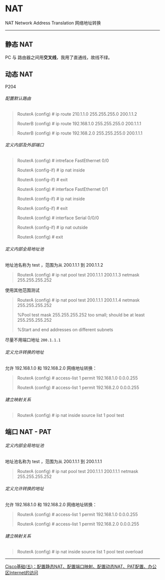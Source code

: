 # NAT

NAT Network Address Translation 网络地址转换

---



## 静态 NAT

PC 与 路由器之间用**交叉线**，我用了直通线，故线不绿。




## 动态 NAT

P204

###### 配置默认路由

> RouterA (config) # ip route 210.1.1.0 255.255.255.0 200.1.1.2
>
> 
>
> RouterB (config) # ip route 192.168.1.0 255.255.255.0 200.1.1.1
>
> RouterB (config) # ip route 192.168.2.0 255.255.255.0 200.1.1.1

###### 定义内部及外部端口

> RouterA (config) # intreface FastEthernet 0/0
>
> RouterA (config-if) # ip nat inside
>
> RouterA (config-if) # exit
>
> 
>
> RouterA (config) # interface FastEthernet 0/1
>
> RouterA (config-if) # ip nat inside
>
> RouterA (config-if) # exit
>
> 
>
> RouterA (config) # interface Serial 0/0/0
>
> RouterA (config-if) # ip nat outside
>
> RouterA (config) # exit

###### 定义内部全局地址池

地址池名称为 test ，范围为从 200.1.1.1 到 200.1.1.2

> RouterA (config) # ip nat pool test 200.1.1.1 200.1.1.3 netmask 255.255.255.252

使用其他范围测试

> RouterA (config) # ip nat pool test 200.1.1.1 200.1.1.4 netmask 255.255.255.252
>
> %Pool test mask 255.255.255.252 too small; should be at least 255.255.255.252
>
> %Start and end addresses on different subnets

尽量不用端口地址 `200.1.1.1` 

###### 定义允许转换的地址

允许 192.168.1.0 和 192.168.2.0 网络地址转换：

> RouterA (config) # access-list 1 permit 192.168.1.0 0.0.0.255
>
> RouterA (config) # access-list 1 permit 192.168.2.0 0.0.0.255

###### 建立映射关系

> RouterA (config) # ip nat inside source list 1 pool test

## 端口 NAT - PAT

###### 定义内部全局地址池

地址池名称为 test ，范围为从 200.1.1.1 到 200.1.1.1

> RouterA (config) # ip nat pool test 200.1.1.1 200.1.1.1 netmask 255.255.255.252

###### 定义允许转换的地址

允许 192.168.1.0 和 192.168.2.0 网络地址转换：

> RouterA (config) # access-list 1 permit 192.168.1.0 0.0.0.255
>
> RouterA (config) # access-list 1 permit 192.168.2.0 0.0.0.255

###### 建立映射关系

> RouterA (config) # ip nat inside source list 1 pool test overload


---
[Cisco基础(五)：配置静态NAT、配置端口映射、配置动态NAT、PAT配置、办公区Internet的访问](https://www.cnblogs.com/baichuanhuihai/p/8277614.html)

